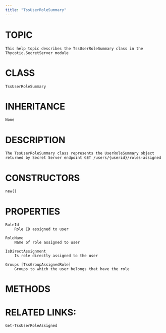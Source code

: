 ```yaml
---
title: "TssUserRoleSummary"
---
```


# TOPIC
    This help topic describes the TssUserRoleSummary class in the Thycotic.SecretServer module

# CLASS
    TssUserRoleSummary

# INHERITANCE
    None

# DESCRIPTION
    The TssUserRoleSummary class represents the UserRoleSummary object returned by Secret Server endpoint GET /users/{userid}/roles-assigned

# CONSTRUCTORS
    new()

# PROPERTIES
    RoleId
        Role ID assigned to user

    RoleName
        Name of role assigned to user

    IsDirectAssignment
        Is role directly assigned to the user

    Groups [TssGroupAssignedRole]
        Groups to which the user belongs that have the role

# METHODS

# RELATED LINKS:
    Get-TssUserRoleAssigned